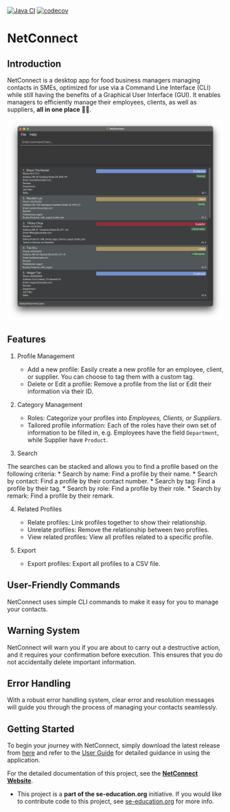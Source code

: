 [![Java CI](https://github.com/AY2324S2-CS2103T-F12-1/tp/actions/workflows/gradle.yml/badge.svg)](https://github.com/AY2324S2-CS2103T-F12-1/tp/actions/workflows/gradle.yml/badge.svg)
[![codecov](https://codecov.io/gh/AY2324S2-CS2103T-F12-1/tp/branch/master/graph/badge.svg)](https://codecov.io/gh/AY2324S2-CS2103T-F12-1/tp)

# NetConnect

## Introduction

NetConnect is a desktop app for food business managers managing contacts in SMEs, optimized for use via a Command Line Interface (CLI) while still having the benefits of a Graphical User Interface (GUI). It enables managers to efficiently manage their employees, clients, as well as suppliers, **all in one place** ☝🏻.

![Ui](docs/images/Ui.png)

## Features

1. Profile Management
    * Add a new profile: Easily create a new profile for an employee, client, or supplier. You can choose to tag them with a custom tag.
    * Delete or Edit a profile: Remove a profile from the list or Edit their information via their ID.


2. Category Management
    * Roles: Categorize your profiles into *Employees, Clients, or Suppliers*.
    * Tailored profile information: Each of the roles have their own set of information to be filled in, e.g. Employees have the field `Department`, while Supplier have `Product`.

3. Search

The searches can be stacked and allows you to find a profile based on the following criteria:
    * Search by name: Find a profile by their name.
    * Search by contact: Find a profile by their contact number.
    * Search by tag: Find a profile by their tag.
    * Search by role: Find a profile by their role.
    * Search by remark: Find a profile by their remark.

4. Related Profiles
    * Relate profiles: Link profiles together to show their relationship.
    * Unrelate profiles: Remove the relationship between two profiles.
    * View related profiles: View all profiles related to a specific profile.

5. Export
    * Export profiles: Export all profiles to a CSV file.

## User-Friendly Commands

NetConnect uses simple CLI commands to make it easy for you to manage your contacts.

## Warning System

NetConnect will warn you if you are about to carry out a destructive action, and it requires your confirmation before execution. This ensures that you do not accidentally delete important information.

## Error Handling

With a robust error handling system, clear error and resolution messages will guide you through the process of managing your contacts seamlessly.

## Getting Started
To begin your journey with NetConnect, simply download the latest release from [here](https://github.com/AY2324S2-CS2103T-F12-1/tp/releases) and refer to the [User Guide](docs/UserGuide.md)
for detailed guidance in using the application.

For the detailed documentation of this project, see the **[NetConnect Website](https://ay2324s2-cs2103t-f12-1.github.io/tp/)**.
* This project is a **part of the se-education.org** initiative. If you would like to contribute code to this project, see [se-education.org](https://se-education.org#https://se-education.org/#contributing) for more info.
